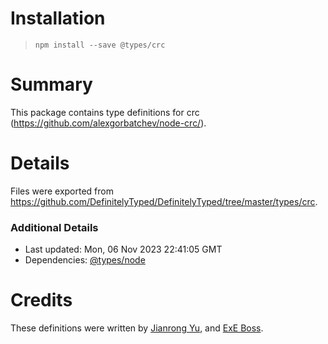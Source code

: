 # Installation
> `npm install --save @types/crc`

# Summary
This package contains type definitions for crc (https://github.com/alexgorbatchev/node-crc/).

# Details
Files were exported from https://github.com/DefinitelyTyped/DefinitelyTyped/tree/master/types/crc.

### Additional Details
 * Last updated: Mon, 06 Nov 2023 22:41:05 GMT
 * Dependencies: [@types/node](https://npmjs.com/package/@types/node)

# Credits
These definitions were written by [Jianrong Yu](https://github.com/YuJianrong), and [ExE Boss](https://github.com/ExE-Boss).
